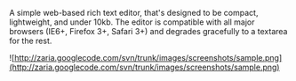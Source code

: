 A simple web-based rich text editor, that's designed to be compact, lightweight, and under 10kb. The editor is compatible with all major browsers (IE6+, Firefox 3+, Safari 3+) and degrades gracefully to a textarea for the rest.

![http://zaria.googlecode.com/svn/trunk/images/screenshots/sample.png](http://zaria.googlecode.com/svn/trunk/images/screenshots/sample.png)